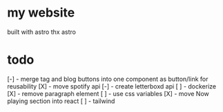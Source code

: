 # my website
built with astro
thx astro

# todo
[-] - merge tag and blog buttons into one component as button/link for reusability
[X] - move spotify api
[-] - create letterboxd api
[ ] - dockerize
[X] - remove paragraph element
[ ] - use css variables
[X] - move Now playing section into react
[ ] - tailwind
